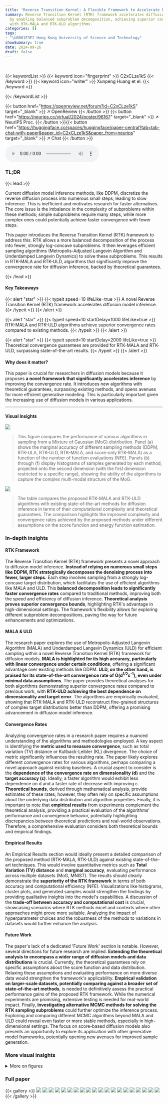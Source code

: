 ```yaml
---
title: 'Reverse Transition Kernel: A Flexible Framework to Accelerate Diffusion Inference'
summary: Reverse Transition Kernel (RTK) framework accelerates diffusion inference
  by enabling balanced subproblem decomposition, achieving superior convergence rates
  with RTK-MALA and RTK-ULD algorithms.
categories: []
tags:
- "\U0001F3E2 Hong Kong University of Science and Technology"
showSummary: true
date: 2024-09-26
draft: false
---
```


<br>

{{< keywordList >}}
{{< keyword icon="fingerprint" >}} C2xCLze1kS {{< /keyword >}}
{{< keyword icon="writer" >}} Xunpeng Huang et el. {{< /keyword >}}
 
{{< /keywordList >}}

{{< button href="https://openreview.net/forum?id=C2xCLze1kS" target="_blank" >}}
↗ OpenReview
{{< /button >}}
{{< button href="https://neurips.cc/virtual/2024/poster/96167" target="_blank" >}}
↗ NeurIPS Proc.
{{< /button >}}{{< button href="https://huggingface.co/spaces/huggingface/paper-central?tab=tab-chat-with-paper&paper_id=C2xCLze1kS&paper_from=neurips" target="_blank" >}}
↗ Chat
{{< /button >}}



<audio controls>
    <source src="https://ai-paper-reviewer.com/C2xCLze1kS/podcast.wav" type="audio/wav">
    Your browser does not support the audio element.
</audio>


### TL;DR


{{< lead >}}

Current diffusion model inference methods, like DDPM, discretize the reverse diffusion process into numerous small steps, leading to slow inference.  This is inefficient and motivates research for faster alternatives.  The core issue is the imbalance in the complexity of subproblems within these methods; simple subproblems require many steps, while more complex ones could potentially achieve faster convergence with fewer steps.

This paper introduces the Reverse Transition Kernel (RTK) framework to address this.  RTK allows a more balanced decomposition of the process into fewer, strongly log-concave subproblems. It then leverages efficient sampling algorithms (Metropolis-Adjusted Langevin Algorithm and Underdamped Langevin Dynamics) to solve these subproblems. This results in RTK-MALA and RTK-ULD, algorithms that significantly improve the convergence rate for diffusion inference, backed by theoretical guarantees.

{{< /lead >}}


#### Key Takeaways

{{< alert "star" >}}
{{< typeit speed=10 lifeLike=true >}} A novel Reverse Transition Kernel (RTK) framework accelerates diffusion model inference. {{< /typeit >}}
{{< /alert >}}

{{< alert "star" >}}
{{< typeit speed=10 startDelay=1000 lifeLike=true >}} RTK-MALA and RTK-ULD algorithms achieve superior convergence rates compared to existing methods. {{< /typeit >}}
{{< /alert >}}

{{< alert "star" >}}
{{< typeit speed=10 startDelay=2000 lifeLike=true >}} Theoretical convergence guarantees are provided for RTK-MALA and RTK-ULD, surpassing state-of-the-art results. {{< /typeit >}}
{{< /alert >}}

#### Why does it matter?
This paper is crucial for researchers in diffusion models because it proposes **a novel framework that significantly accelerates inference** by improving the convergence rate.  It introduces new algorithms with theoretical guarantees, surpassing existing methods, and opens avenues for more efficient generative modeling. This is particularly important given the increasing use of diffusion models in various applications.

------
#### Visual Insights



![](https://ai-paper-reviewer.com/C2xCLze1kS/figures_14_1.jpg)

> This figure compares the performance of various algorithms in sampling from a Mixture of Gaussian (MoG) distribution.  Panel (a) shows the marginal accuracy of different sampling methods (DDPM, RTK-ULA, RTK-ULD, RTK-MALA, and score-only RTK-MALA) as a function of the number of function evaluations (NFE). Panels (b) through (f) display histograms of samples generated by each method, projected onto the second dimension (with the first dimension restricted to a specific range), showing the ability of the algorithms to capture the complex multi-modal structure of the MoG.





![](https://ai-paper-reviewer.com/C2xCLze1kS/tables_8_1.jpg)

> The table compares the proposed RTK-MALA and RTK-ULD algorithms with existing state-of-the-art methods for diffusion inference in terms of their computational complexity and theoretical guarantees.  The comparison highlights the improved complexity and convergence rates achieved by the proposed methods under different assumptions on the score function and energy function estimation.





### In-depth insights


#### RTK Framework
The Reverse Transition Kernel (RTK) framework presents a novel approach to diffusion model inference.  **Instead of relying on numerous small steps like DDPM, RTK strategically decomposes the denoising process into fewer, larger steps.** Each step involves sampling from a strongly log-concave target distribution, which facilitates the use of efficient algorithms like MALA and ULD. This **balanced decomposition leads to significantly faster convergence rates** compared to traditional methods, improving both the speed and efficiency of diffusion inference.  **Theoretical analysis proves superior convergence bounds**, highlighting RTK's advantage in high-dimensional settings. The framework's flexibility allows for exploring different subproblem decompositions, paving the way for future enhancements and optimizations.

#### MALA & ULD
The research paper explores the use of Metropolis-Adjusted Langevin Algorithm (MALA) and Underdamped Langevin Dynamics (ULD) for efficient sampling within a novel Reverse Transition Kernel (RTK) framework for diffusion models.  **MALA is highlighted for its high accuracy, particularly with linear convergence under certain conditions**, offering a significant advantage over existing methods like DDPM.  **ULD, on the other hand, is praised for its state-of-the-art convergence rate of Õ(d<sup>1/2</sup>ε<sup>-1</sup>), even under minimal data assumptions**. The paper provides theoretical analyses for both algorithms demonstrating superior convergence rates compared to previous work, with **RTK-ULD achieving the best dependence on dimensionality and target error**.  The algorithms are empirically evaluated, showing that RTK-MALA and RTK-ULD reconstruct fine-grained structures of complex target distributions better than DDPM, offering a promising advancement in diffusion model inference.

#### Convergence Rates
Analyzing convergence rates in a research paper requires a nuanced understanding of the algorithms and methodologies employed.  A key aspect is identifying the **metric used to measure convergence**, such as total variation (TV) distance or Kullback-Leibler (KL) divergence. The choice of metric significantly influences the resulting rate.  The paper likely explores different convergence rates for various algorithms, perhaps comparing a novel approach against existing baselines. A crucial aspect to consider is the **dependence of the convergence rate on dimensionality (d)** and the **target accuracy (ε)**.  Ideally, a faster algorithm would exhibit less dependence on d and a faster rate of decrease with improving ε.  **Theoretical bounds**, derived through mathematical analysis, provide estimates of these rates; however, they often rely on specific assumptions about the underlying data distribution and algorithm properties.  Finally, it is important to note that **empirical results** from experiments complement the theoretical analysis, providing a practical evaluation of the algorithms' performance and convergence behavior, potentially highlighting discrepancies between theoretical predictions and real-world observations.  Therefore, a comprehensive evaluation considers both theoretical bounds and empirical findings.

#### Empirical Results
An Empirical Results section would ideally present a detailed comparison of the proposed method (RTK-MALA, RTK-ULD) against existing state-of-the-art techniques. This would involve quantitative metrics such as **Total Variation (TV) distance** and **marginal accuracy**, evaluating performance across multiple datasets (MoG, MNIST).  The results should clearly demonstrate the **superiority of the RTK framework** in terms of both accuracy and computational efficiency (NFE).  Visualizations like histograms, cluster plots, and generated samples would strengthen the findings by providing qualitative insights into the model's capabilities.  A discussion of the **trade-off between accuracy and computational cost** is crucial, showcasing scenarios where RTK methods excel and contexts where other approaches might prove more suitable.  Analyzing the impact of hyperparameter choices and the robustness of the methods to variations in datasets would further enhance the analysis.

#### Future Work
The paper's lack of a dedicated 'Future Work' section is notable.  However, several directions for future research are implied.  **Extending the theoretical analysis to encompass a wider range of diffusion models and data distributions** is crucial.  Currently, the theoretical guarantees rely on specific assumptions about the score function and data distribution.  Relaxing these assumptions and evaluating performance on more diverse data would strengthen the framework's applicability. **Empirical validation on larger-scale datasets, potentially comparing against a broader set of state-of-the-art methods**, is needed to definitively assess the practical performance gains of the proposed RTK framework.  While the numerical experiments are promising, extensive testing is needed for real-world impact. Finally, **investigating alternative MCMC methods for solving the RTK sampling subproblems** could further optimize the inference process.  Exploring and comparing different MCMC algorithms beyond MALA and ULD could reveal even faster or more stable methods, especially in high-dimensional settings. The focus on score-based diffusion models also presents an opportunity to explore its application with other generative model frameworks, potentially opening new avenues for improved sample generation.


### More visual insights

<details>
<summary>More on figures
</summary>


![](https://ai-paper-reviewer.com/C2xCLze1kS/figures_15_1.jpg)

> This figure compares the clustering results of different sampling methods, including DDPM, RTK-ULA, RTK-ULD, score-only RTK-MALA, and RTK-MALA, on a 10-dimensional Mixture of Gaussian (MoG) dataset. The results are projected onto the first two dimensions for visualization. The figure shows that RTK-based methods, especially RTK-MALA, outperform DDPM in reconstructing the complex structure of the MoG distribution, particularly in low-probability regions. The ground truth distribution is also shown for comparison.


![](https://ai-paper-reviewer.com/C2xCLze1kS/figures_15_2.jpg)

> This figure compares the performance of different sampling algorithms (DDPM, RTK-ULA, RTK-ULD, RTK-MALA, and score-only RTK-MALA) on a Mixture of Gaussian (MoG) dataset. Subfigure (a) shows the marginal accuracy of each algorithm as a function of the number of function evaluations (NFE). Subfigures (b-f) display histograms of the sampled data along specific dimensions of the MoG, visualizing the algorithms' ability to capture the complex structure of the MoG distribution. The results show that RTK-based methods significantly outperform DDPM, especially in accurately reconstructing the ground truth distribution, particularly in low-probability regions.


![](https://ai-paper-reviewer.com/C2xCLze1kS/figures_16_1.jpg)

> Figure 1(a) shows the marginal accuracy of different sampling algorithms (DDPM, RTK-ULA, RTK-ULD, RTK-MALA, and score-only RTK-MALA) along the number of function evaluations. The rest of the figure (Figure 1(b-f)) displays the histograms of the sampled MoG (Mixture of Gaussian) by the algorithms along a specific direction. In the histograms, the first dimension is constrained within (0.75, 1.25) and the second dimension is shown.


![](https://ai-paper-reviewer.com/C2xCLze1kS/figures_16_2.jpg)

> This figure compares the performance of various sampling algorithms on a Mixture of Gaussian (MoG) dataset.  Panel (a) shows the marginal accuracy of each algorithm as a function of the number of function evaluations (NFE). Panels (b-f) display histograms of the sampled data, demonstrating how well the algorithms recover the true underlying MoG distribution along different dimensions.  RTK-based algorithms demonstrate better performance than the baseline DDPM algorithm.


![](https://ai-paper-reviewer.com/C2xCLze1kS/figures_17_1.jpg)

> This figure compares the Fréchet Inception Distance (FID) scores of MNIST image samples generated by different algorithms (DDPM, ULD, and score-only RTK-MALA).  Part (a) shows the FID scores plotted against the number of function evaluations (NFEs), demonstrating the improved performance of the RTK-based methods. Parts (b), (c), and (d) display example MNIST digit images generated by each algorithm, respectively, using 20 NFEs. The images illustrate the visual quality differences between the methods.


</details>






### Full paper

{{< gallery >}}
<img src="https://ai-paper-reviewer.com/C2xCLze1kS/1.png" class="grid-w50 md:grid-w33 xl:grid-w25" />
<img src="https://ai-paper-reviewer.com/C2xCLze1kS/2.png" class="grid-w50 md:grid-w33 xl:grid-w25" />
<img src="https://ai-paper-reviewer.com/C2xCLze1kS/3.png" class="grid-w50 md:grid-w33 xl:grid-w25" />
<img src="https://ai-paper-reviewer.com/C2xCLze1kS/4.png" class="grid-w50 md:grid-w33 xl:grid-w25" />
<img src="https://ai-paper-reviewer.com/C2xCLze1kS/5.png" class="grid-w50 md:grid-w33 xl:grid-w25" />
<img src="https://ai-paper-reviewer.com/C2xCLze1kS/6.png" class="grid-w50 md:grid-w33 xl:grid-w25" />
<img src="https://ai-paper-reviewer.com/C2xCLze1kS/7.png" class="grid-w50 md:grid-w33 xl:grid-w25" />
<img src="https://ai-paper-reviewer.com/C2xCLze1kS/8.png" class="grid-w50 md:grid-w33 xl:grid-w25" />
<img src="https://ai-paper-reviewer.com/C2xCLze1kS/9.png" class="grid-w50 md:grid-w33 xl:grid-w25" />
<img src="https://ai-paper-reviewer.com/C2xCLze1kS/10.png" class="grid-w50 md:grid-w33 xl:grid-w25" />
<img src="https://ai-paper-reviewer.com/C2xCLze1kS/11.png" class="grid-w50 md:grid-w33 xl:grid-w25" />
<img src="https://ai-paper-reviewer.com/C2xCLze1kS/12.png" class="grid-w50 md:grid-w33 xl:grid-w25" />
<img src="https://ai-paper-reviewer.com/C2xCLze1kS/13.png" class="grid-w50 md:grid-w33 xl:grid-w25" />
<img src="https://ai-paper-reviewer.com/C2xCLze1kS/14.png" class="grid-w50 md:grid-w33 xl:grid-w25" />
<img src="https://ai-paper-reviewer.com/C2xCLze1kS/15.png" class="grid-w50 md:grid-w33 xl:grid-w25" />
<img src="https://ai-paper-reviewer.com/C2xCLze1kS/16.png" class="grid-w50 md:grid-w33 xl:grid-w25" />
<img src="https://ai-paper-reviewer.com/C2xCLze1kS/17.png" class="grid-w50 md:grid-w33 xl:grid-w25" />
<img src="https://ai-paper-reviewer.com/C2xCLze1kS/18.png" class="grid-w50 md:grid-w33 xl:grid-w25" />
<img src="https://ai-paper-reviewer.com/C2xCLze1kS/19.png" class="grid-w50 md:grid-w33 xl:grid-w25" />
<img src="https://ai-paper-reviewer.com/C2xCLze1kS/20.png" class="grid-w50 md:grid-w33 xl:grid-w25" />
{{< /gallery >}}